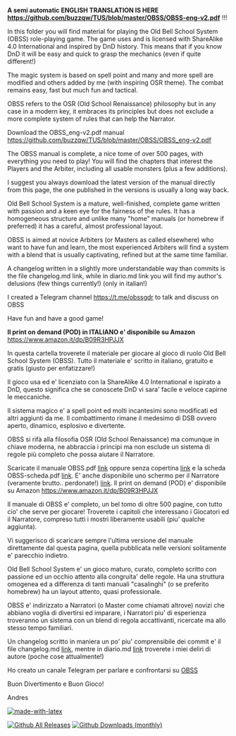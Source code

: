 **A semi automatic ENGLISH TRANSLATION IS HERE https://github.com/buzzqw/TUS/blob/master/OBSS/OBSS-eng-v2.pdf** !!!

In this folder you will find material for playing the Old Bell School System (OBSS) role-playing game.  The game uses and is licensed with ShareAlike 4.0 International and inspired by DnD history. This means that if you know DnD it will be easy and quick to grasp the mechanics (even if quite different!)

The magic system is based on spell point and many and more spell are modified and others added by me (with inspiring OSR theme). The combat remains easy, fast but much fun and tactical.

OBSS refers to the OSR (Old School Renaissance) philosophy but in any case in a modern key, it embraces its principles but does not exclude a more complete system of rules that can help the Narrator.

Download the OBSS_eng-v2.pdf manual https://github.com/buzzqw/TUS/blob/master/OBSS/OBSS_eng-v2.pdf 

The OBSS manual is complete, a nice tome of over 500 pages, with everything you need to play! You will find the chapters that interest the Players and the Arbiter, including all usable monsters (plus a few additions).

I suggest you always download the latest version of the manual directly from this page, the one published in the versions is usually a long way back.

Old Bell School System is a mature, well-finished, complete game written with passion and a keen eye for the fairness of the rules. It has a homogeneous structure and unlike many "home" manuals (or homebrew if preferred) it has a careful, almost professional layout.

OBSS is aimed at novice Arbiters (or Masters as called elsewhere) who want to have fun and learn, the most experienced Arbiters will find a system with a blend that is usually captivating, refined but at the same time familiar.

A changelog written in a slightly more understandable way than commits is the file changelog.md link, while in diario.md link you will find my author's delusions (few things currently!) (only in italian!)

I created a Telegram channel https://t.me/obssgdr to talk and discuss on OBSS

Have fun and have a good game!

**Il print on demand (POD) in ITALIANO e' disponibile su Amazon** https://www.amazon.it/dp/B09R3HPJJX

In questa cartella troverete il materiale per giocare al gioco di ruolo Old Bell School System (OBSS). Tutto il materiale e' scritto in italiano, gratuito e gratis (giusto per enfatizzare!)

Il gioco usa ed e' licenziato con la ShareAlike 4.0 International e ispirato a DnD, questo significa che se conoscete DnD vi sara' facile e veloce capirne le meccaniche.

Il sistema magico e' a spell point ed molti incantesimi sono modificati ed altri aggiunti da me. Il combattimento rimane il medesimo di DSB ovvero aperto, dinamico, esplosivo e divertente.

OBSS si rifà alla filosofia OSR (Old School Renaissance) ma comunque in chiave moderna, ne abbraccia i principi ma non esclude un sistema di regole più completo che possa aiutare il Narratore.

Scaricate il manuale OBSS.pdf [link](https://github.com/buzzqw/TUS/blob/master/OBSS/OBSS.pdf) oppure senza copertina [link](https://github.com/buzzqw/TUS/blob/master/OBSS/OBSS-nocopertina.pdf) e la scheda OBSS-scheda.pdf [link](https://github.com/buzzqw/TUS/blob/master/OBSS/OBSS-scheda.pdf).
E' anche disponibile uno schermo per il Narratore (veramente brutto.. perdonate!) [link](https://github.com/buzzqw/TUS/blob/master/OBSS/screen.pdf). Il print on demand (POD) e' disponibile su Amazon https://www.amazon.it/dp/B09R3HPJJX

Il manuale di OBSS e' completo, un bel tomo di oltre 500 pagine, con tutto cio' che serve per giocare! Troverete i capitoli che interessano i Giocatori ed il Narratore, compreso tutti i mostri liberamente usabili (piu' qualche aggiunta).

Vi suggerisco di scaricare sempre l'ultima versione del manuale direttamente dal questa pagina, quella pubblicata nelle versioni solitamente e' parecchio indietro.

Old Bell School System e' un gioco maturo, curato, completo scritto con passione ed un occhio attento alla congruita' delle regole. Ha una struttura omogenea ed a differenza di tanti manuali "casalinghi" (o se preferito homebrew) ha un layout attento, quasi professionale.

OBSS e' indirizzato a Narratori (o Master come chiamati altrove) novizi che abbiano voglia di divertirsi ed imparare, i Narratori piu' di esperienza troveranno un sistema con un blend di regola accattivanti, ricercate ma allo stesso tempo familiari.

Un changelog scritto in maniera un po' piu' comprensibile dei commit e' il file changelog.md [link](https://github.com/buzzqw/TUS/blob/master/OBSS/changelog.md), mentre in diario.md [link](https://github.com/buzzqw/TUS/blob/master/diario.md) troverete i miei deliri di autore (poche cose attualmente!)

Ho creato un canale Telegram per parlare e confrontarsi su [OBSS](https://t.me/obssgdr)

Buon Divertimento e Buon Gioco!

Andres

[![made-with-latex](https://img.shields.io/badge/Made%20with-LaTeX-1f425f.svg)](https://www.latex-project.org/)

[![Github All Releases](https://img.shields.io/github/downloads/buzzqw/TUS/total.svg)]() [![Github Downloads (monthly)](https://img.shields.io/github/downloads/buzzqw/TUS/latest/total.svg)]()

